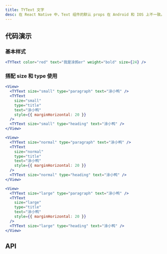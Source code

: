 ```yaml
---
title: TYText 文字
desc: 在 React Native 中，Text 组件的默认 props 在 Android 和 IOS 上不一致。TYText 在 Text 组件上进行了一层封装，保证 IOS 与 Android 表征一致。
---
```


## 代码演示

### 基本样式

```jsx
<TYText color="red" text="我是涂鸦er" weight="bold" size={24} />
```

### 搭配 size 和 type 使用

```jsx
<View>
  <TYText size="small" type="paragraph" text="涂小鸭" />
  <TYText
    size="small"
    type="title"
    text="涂小鸭"
    style={{ marginHorizontal: 20 }}
  />
  <TYText size="small" type="heading" text="涂小鸭" />
</View>
```

```jsx
<View>
  <TYText size="normal" type="paragraph" text="涂小鸭" />
  <TYText
    size="normal"
    type="title"
    text="涂小鸭"
    style={{ marginHorizontal: 20 }}
  />
  <TYText size="normal" type="heading" text="涂小鸭" />
</View>
```

```jsx
<View>
  <TYText size="large" type="paragraph" text="涂小鸭" />
  <TYText
    size="large"
    type="title"
    text="涂小鸭"
    style={{ marginHorizontal: 20 }}
  />
  <TYText size="large" type="heading" text="涂小鸭" />
</View>
```

## API

<Props name="TYTextProps"></Props>
